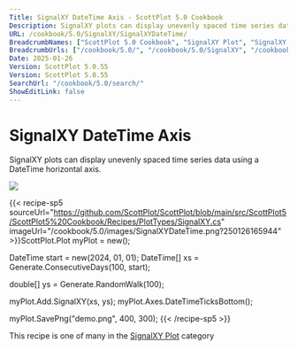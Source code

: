 ```yaml
---
Title: SignalXY DateTime Axis - ScottPlot 5.0 Cookbook
Description: SignalXY plots can display unevenly spaced time series data using a DateTime horizontal axis.
URL: /cookbook/5.0/SignalXY/SignalXYDateTime/
BreadcrumbNames: ["ScottPlot 5.0 Cookbook", "SignalXY Plot", "SignalXY DateTime Axis"]
BreadcrumbUrls: ["/cookbook/5.0/", "/cookbook/5.0/SignalXY", "/cookbook/5.0/SignalXY/SignalXYDateTime"]
Date: 2025-01-26
Version: ScottPlot 5.0.55
Version: ScottPlot 5.0.55
SearchUrl: "/cookbook/5.0/search/"
ShowEditLink: false
---
```



<div class='d-flex align-items-center mt-5'>
<h1 class='me-2 text-dark my-0 border-0'>SignalXY DateTime Axis</h1>
</div>

SignalXY plots can display unevenly spaced time series data using a DateTime horizontal axis.

[![](/cookbook/5.0/images/SignalXYDateTime.png?250126165944)](/cookbook/5.0/images/SignalXYDateTime.png?250126165944)

{{< recipe-sp5 sourceUrl="https://github.com/ScottPlot/ScottPlot/blob/main/src/ScottPlot5/ScottPlot5%20Cookbook/Recipes/PlotTypes/SignalXY.cs" imageUrl="/cookbook/5.0/images/SignalXYDateTime.png?250126165944" >}}ScottPlot.Plot myPlot = new();

DateTime start = new(2024, 01, 01);
DateTime[] xs = Generate.ConsecutiveDays(100, start);

double[] ys = Generate.RandomWalk(100);

myPlot.Add.SignalXY(xs, ys);
myPlot.Axes.DateTimeTicksBottom();

myPlot.SavePng("demo.png", 400, 300);
{{< /recipe-sp5 >}}

<div class='my-5 text-center'>This recipe is one of many in the <a href='/cookbook/5.0/SignalXY'>SignalXY Plot</a> category</div>


